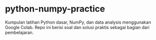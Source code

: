# python-numpy-practice
Kumpulan latihan Python dasar, NumPy, dan data analysis menggunakan Google Colab. Repo ini berisi soal dan solusi praktis sebagai bagian dari pembelajaran.

